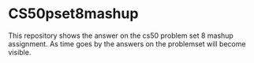 # CS50pset8mashup
This repository shows the answer on the cs50 problem set 8 mashup assignment.
As time goes by the answers on the problemset will become visible. 
